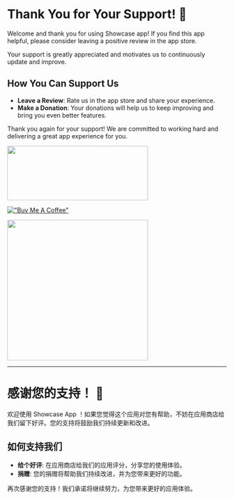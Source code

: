 # Thank You for Your Support! 🌟

Welcome and thank you for using Showcase app! If you find this app helpful, please consider leaving a positive review in the app store.

Your support is greatly appreciated and motivates us to continuously update and improve.

## How You Can Support Us

- **Leave a Review**: Rate us in the app store and share your experience.
- **Make a Donation**: Your donations will help us to keep improving and bring you even better features.

Thank you again for your support! We are committed to working hard and delivering a great app experience for you.


[<img src="https://github.com/mrjoechen/ShowcaseApp/blob/main/docs/images/google-play-badge.png?raw=true" width="323" height="125" />](https://play.google.com/store/apps/details?id=com.alpha.showcase&showAllReviews=true)


[!["Buy Me A Coffee"](https://az743702.vo.msecnd.net/cdn/kofi3.png?v=0)](https://ko-fi.com/joechen)


<img src="https://github.com/mrjoechen/ShowcaseApp/blob/main/docs/images/wechat_donate.png?raw=true" width="323" height="323"/>


---

# 感谢您的支持！ 🌟

欢迎使用 Showcase App ！如果您觉得这个应用对您有帮助，不妨在应用商店给我们留下好评。您的支持将鼓励我们持续更新和改进。

## 如何支持我们

- **给个好评**: 在应用商店给我们的应用评分，分享您的使用体验。
- **捐赠**: 您的捐赠将帮助我们持续改进，并为您带来更好的功能。

再次感谢您的支持！我们承诺将继续努力，为您带来更好的应用体验。
